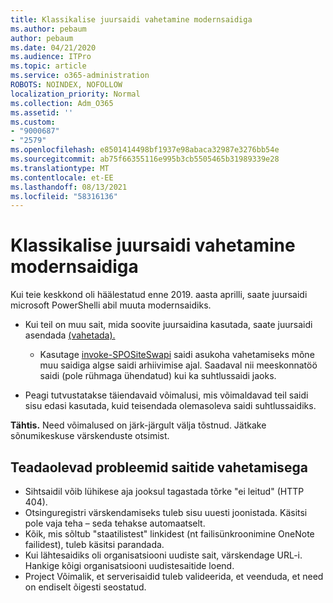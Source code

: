 ```yaml
---
title: Klassikalise juursaidi vahetamine modernsaidiga
ms.author: pebaum
author: pebaum
ms.date: 04/21/2020
ms.audience: ITPro
ms.topic: article
ms.service: o365-administration
ROBOTS: NOINDEX, NOFOLLOW
localization_priority: Normal
ms.collection: Adm_O365
ms.assetid: ''
ms.custom:
- "9000687"
- "2579"
ms.openlocfilehash: e8501414498bf1937e98abaca32987e3276bb54e
ms.sourcegitcommit: ab75f66355116e995b3cb5505465b31989339e28
ms.translationtype: MT
ms.contentlocale: et-EE
ms.lasthandoff: 08/13/2021
ms.locfileid: "58316136"
---
```

# <a name="swap-your-classic-root-site-with-a-modern-site"></a>Klassikalise juursaidi vahetamine modernsaidiga

Kui teie keskkond oli häälestatud enne 2019. aasta aprilli, saate juursaidi microsoft PowerShelli abil muuta modernsaidiks.

- Kui teil on muu sait, mida soovite juursaidina kasutada, saate juursaidi asendada [(vahetada).](https://docs.microsoft.com/sharepoint/modern-root-site) 
    - Kasutage [invoke-SPOSiteSwapi](https://docs.microsoft.com/powershell/module/sharepoint-online/invoke-spositeswap?view=sharepoint-ps) saidi asukoha vahetamiseks mõne muu saidiga algse saidi arhiivimise ajal. Saadaval nii meeskonnatöö saidi (pole rühmaga ühendatud) kui ka suhtlussaidi jaoks. 

- Peagi tutvustatakse täiendavaid võimalusi, mis võimaldavad teil saidi sisu edasi kasutada, kuid teisendada olemasoleva saidi suhtlussaidiks. 

**Tähtis.** Need võimalused on järk-järgult välja tõstnud. Jätkake sõnumikeskuse värskenduste otsimist. 

## <a name="known-issues-with-swapping-sites"></a>Teadaolevad probleemid saitide vahetamisega

- Sihtsaidil võib lühikese aja jooksul tagastada tõrke "ei leitud" (HTTP 404).
- Otsinguregistri värskendamiseks tuleb sisu uuesti joonistada. Käsitsi pole vaja teha – seda tehakse automaatselt.
- Kõik, mis sõltub "staatilistest" linkidest (nt failisünkroonimine OneNote failidest), tuleb käsitsi parandada.
- Kui lähtesaidiks oli organisatsiooni uudiste sait, värskendage URL-i. Hankige kõigi organisatsiooni uudistesaitide loend.
- Project Võimalik, et serverisaidid tuleb valideerida, et veenduda, et need on endiselt õigesti seostatud.
